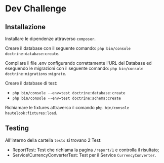 # Dev Challenge

## Installazione
Installare le dipendenze attraverso `composer`.

Creare il database con il seguente comando: `php bin/console doctrine:database:create`.

Compilare il file .env configurando correttamente l'URL del Database ed eseguendo le 
migrazioni con il seguente comando: `php bin/console doctrine:migrations:migrate`.

Creare il database di test:

- `php bin/console --env=test doctrine:database:create`
- `php bin/console --env=test doctrine:schema:create`

Richiamare le fixtures attraverso il comando `php bin/console hautelook:fixtures:load`.

## Testing
All'interno della cartella `tests` si trovano 2 Test:

- ReportTest: Test che richiama la pagina `/report/1` e controlla il risultato;
- Service\CurrencyConverterTest: Test per il Service `CurrencyConverter`.
